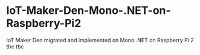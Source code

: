 # IoT-Maker-Den-Mono-.NET-on-Raspberry-Pi2
IoT Maker Den migrated and implemented on Mono .NET on Raspberry Pi 2
tbc
tbc